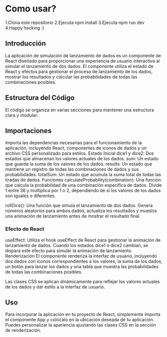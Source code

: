 # Como usar?

1.Clona este repositorio
2.Ejecuta npm install
3.Ejecuta npm run dev
4.Happy hacking :)

## Introducción
La aplicación de simulación de lanzamiento de dados es un componente de React diseñado para proporcionar una experiencia de usuario interactiva al simular el lanzamiento de dos dados. El componente utiliza el estado de React y efectos para gestionar el proceso de lanzamiento de los dados, mostrar los resultados y calcular las probabilidades de todas las combinaciones posibles.

## Estructura del Código
El código se organiza en varias secciones para mantener una estructura clara y modular:

## Importaciones
Importa las dependencias necesarias para el funcionamiento de la aplicación, incluyendo React, componentes de iconos de dados y un archivo CSS personalizado para estilos.
Estado Inicial
dice1 y dice2: Dos estados que almacenan los valores actuales de los dados.
sum: Un estado que guarda la suma de los valores de los dados.
results: Un estado que mantiene un registro de todas las combinaciones de dados y sus probabilidades.
totalSum: Un estado que acumula la suma total de todas las tiradas de dados.
Funciones
calculateProbability(combination): Una función que calcula la probabilidad de una combinación específica de dados. Divide 1 entre 36 y multiplica por 1 o 2, dependiendo de si los valores de los dados son iguales o diferentes.

rollDice(): Una función que simula el lanzamiento de dos dados. Genera números aleatorios para ambos dados, actualiza los resultados y muestra una animación de lanzamiento antes de mostrar el resultado final.

### Efecto de React
useEffect: Utiliza el hook useEffect de React para gestionar la animación de lanzamiento de dados. Cuando los estados dice1 o dice2 cambian, se dispara este efecto para simular la animación de lanzamiento.
Renderización
El componente renderiza la interfaz de usuario, incluyendo dos dados con iconos correspondientes a los valores, la suma de los dados, un botón para lanzar los dados y una tabla que muestra las probabilidades de todas las combinaciones posibles.

Las clases CSS se aplican dinámicamente para reflejar los valores actuales de los dados y dar estilo a la interfaz de usuario.

## Uso
Para incorporar la aplicación en tu proyecto de React, simplemente importa el componente App y colócalo en la ubicación deseada de tu aplicación. Puedes personalizar la apariencia ajustando las clases CSS en la sección de renderización.
